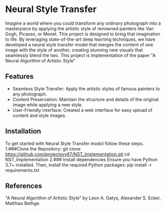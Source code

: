 # Neural Style Transfer
Imagine a world where you could transform any ordinary photograph into a masterpiece by applying the artistic style of renowned painters like Van Gogh, Picasso, or Monet. This project is designed to bring that imagination to life. By leveraging state-of-the-art deep learning techniques, we have developed a neural style transfer model that merges the content of one image with the style of another, creating stunning new visuals that seamlessly blend the two.
This project is implementation of the paper "A Neural Algorithm of Artistic Style"
## Features
* Seamless Style Transfer: Apply the artistic styles of famous painters to any photograph.
* Content Preservation: Maintain the structure and details of the original image while applying a new style.
* User-Friendly interface: Created a web interface for easy upload of content and style images.

## Installation
To get started with Neural Style Transfer modol follow these steps.
1.###Clone the Repository: 
git clone https://github.com/projectsvy67/NST_Implementation.git
cd NST_Implementation
2.### Install dependencies
Ensure you have Python 3.7+ installed. Then, install the required Python packages:
pip install -r requirements.txt

## References
"A Neural Algorithm of Artistic Style" by
Leon A. Gatys, Alexander S. Ecker, Matthias Bethge.





